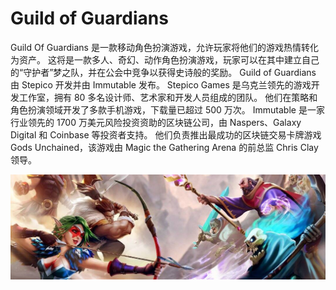 # Guild of Guardians

Guild Of Guardians 是一款移动角色扮演游戏，允许玩家将他们的游戏热情转化为资产。 这将是一款多人、奇幻、动作角色扮演游戏，玩家可以在其中建立自己的“守护者”梦之队，并在公会中竞争以获得史诗般的奖励。 Guild of Guardians 由 Stepico 开发并由 Immutable 发布。 Stepico Games 是乌克兰领先的游戏开发工作室，拥有 80 多名设计师、艺术家和开发人员组成的团队。 他们在策略和角色扮演领域开发了多款手机游戏，下载量已超过 500 万次。 Immutable 是一家行业领先的 1700 万美元风险投资资助的区块链公司，由 Naspers、Galaxy Digital 和 Coinbase 等投资者支持。 他们负责推出最成功的区块链交易卡牌游戏 Gods Unchained，该游戏由 Magic the Gathering Arena 的前总监 Chris Clay 领导。

![1080x360](1080x360.jpg)
